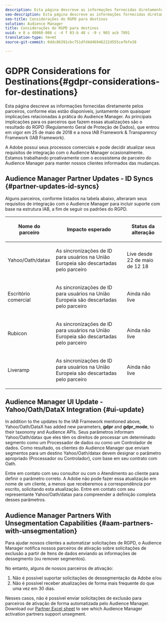 ```yaml
---
description: Esta página descreve as informações fornecidas diretamente pelos parceiros, conforme elas estão disponíveis, juntamente com quaisquer implicações relacionadas à prática do Audience Manager. As principais implicações para os parceiros que fazem essas atualizações são o resultado do RGPD (Regulamento Geral de Proteção de Dados), que entrou em vigor em 25 de maio de 2018 e a nova IAB Framework & Transparency Framework (IAB Framework).
seo-description: Esta página descreve as informações fornecidas diretamente pelos parceiros, conforme elas estão disponíveis, juntamente com quaisquer implicações relacionadas à prática do Audience Manager. As principais implicações para os parceiros que fazem essas atualizações são o resultado do RGPD (Regulamento Geral de Proteção de Dados), que entrou em vigor em 25 de maio de 2018 e a nova IAB Framework & Transparency Framework (IAB Framework).
seo-title: Considerações do RGPD para destinos
solution: Audience Manager
title: Considerações do RGPD para destinos
uuid: e 8 a 40060-086 c -4 f 03-b 48 c -9 c 903 acb 7891
translation-type: tm+mt
source-git-commit: 0ddc86391cbc751dfd4d46946222d555cefbfe38

---
```



# GDPR Considerations for Destinations{#gdpr-considerations-for-destinations}

Esta página descreve as informações fornecidas diretamente pelos parceiros, conforme elas estão disponíveis, juntamente com quaisquer implicações relacionadas à prática do Audience Manager. As principais implicações para os parceiros que fazem essas atualizações são o resultado do RGPD (Regulamento Geral de Proteção de Dados), que entrou em vigor em 25 de maio de 2018 e a nova IAB Framework &amp; Transparency Framework (IAB Framework).

A Adobe possui seus processos comerciais e pode decidir atualizar seus requisitos de integração com o Audience Manager ocasionalmente. Estamos trabalhando proativamente com o ecossistema de parceiro do Audience Manager para manter nossos clientes informados das mudanças.

## Audience Manager Partner Updates - ID Syncs {#partner-updates-id-syncs}

Alguns parceiros, conforme listados na tabela abaixo, alteraram seus requisitos de integração com o Audience Manager para incluir suporte com base na estrutura IAB, a fim de seguir os padrões do RGPD.

<table id="table_335A470D4F10434E9CF587089FB54B0C"> 
 <thead> 
  <tr> 
   <th colname="col1" class="entry"> <p>Nome do parceiro </p> </th> 
   <th colname="col2" class="entry"> <p>Impacto esperado </p> </th> 
   <th colname="col3" class="entry"> <p>Status da alteração </p> </th> 
  </tr>
 </thead>
 <tbody> 
  <tr> 
   <td colname="col1"> <p>Yahoo/Oath/datax </p> </td> 
   <td colname="col2"> <p>As sincronizações de ID para usuários na União Europeia são descartadas pelo parceiro </p> </td> 
   <td colname="col3"> <p>Live desde 22 de maio de 12 18 </p> </td> 
  </tr> 
  <tr> 
   <td colname="col1"> <p>Escritório comercial </p> </td> 
   <td colname="col2"> <p>As sincronizações de ID para usuários na União Europeia são descartadas pelo parceiro </p> </td> 
   <td colname="col3"> <p>Ainda não live </p> </td> 
  </tr> 
  <tr> 
   <td colname="col1"> <p>Rubicon </p> </td> 
   <td colname="col2"> <p>As sincronizações de ID para usuários na União Europeia são descartadas pelo parceiro </p> </td> 
   <td colname="col3"> <p>Ainda não live </p> </td> 
  </tr> 
  <tr> 
   <td colname="col1"> <p>Liveramp </p> </td> 
   <td colname="col2"> <p>As sincronizações de ID para usuários na União Europeia são descartadas pelo parceiro </p> </td> 
   <td colname="col3"> <p>Ainda não live </p> </td> 
  </tr> 
 </tbody> 
</table>

## Audience Manager UI Update - Yahoo/Oath/DataX Integration {#ui-update}

In addition to the updates to the IAB Framework mentioned above, Yahoo/Oath/DataX has added new parameters, **gdpr** and **gdpr_mode**, to their taxonomy and Audience APIs. Seus parâmetros informam Yahoo/Oath/datax que eles têm os direitos de processar um determinado segmento como um Processador de dados ou como um Controlador de dados. Como resultado, os clientes do Audience Manager que enviam segmentos para um destino Yahoo/Oath/datax devem designar o parâmetro apropriado (Processador ou Controlador), com base em seu contrato com Oath.

Entre em contato com seu consultor ou com o Atendimento ao cliente para definir o parâmetro correto. A Adobe não pode fazer essa atualização em nome de um cliente, a menos que receberemos a correspondência por escrito, solicitando esta atualização. Entre em contato com seu representante Yahoo/Oath/datax para compreender a definição completa desses parâmetros.

## Audience Manager Partners With Unsegmentation Capabilities {#aam-partners-with-unsegmentation}

Para ajudar nossos clientes a automatizar solicitações de RGPD, o Audience Manager notifica nossos parceiros de ativação sobre solicitações de exclusão a partir de Itens de dados enviando as informações de dessegmento (ou remover segmentos).

No entanto, alguns de nossos parceiros de ativação:

1. Não é possível suportar solicitações de dessegmentação da Adobe e/ou
1. Não é possível receber atualizações de forma mais frequente do que uma vez em 30 dias.

Nesses casos, não é possível enviar solicitações de exclusão para parceiros de ativação de forma automatizada pelo Audience Manager. Download our [Partner Excel sheet](/help/using/overview/aam-gdpr/assets/AAM-Partners-March2019.xlsx) to see which Audience Manager activation partners support unsegment.
